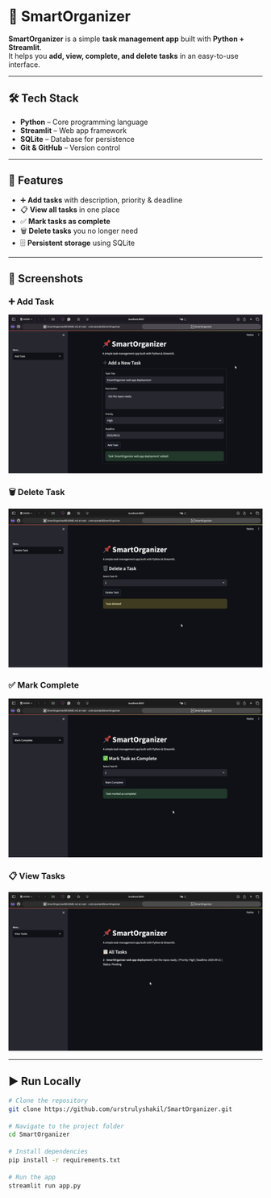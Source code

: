 # 📌 SmartOrganizer

**SmartOrganizer** is a simple **task management app** built with **Python + Streamlit**.  
It helps you **add, view, complete, and delete tasks** in an easy-to-use interface.

---

## 🛠️ Tech Stack

- **Python** – Core programming language  
- **Streamlit** – Web app framework  
- **SQLite** – Database for persistence  
- **Git & GitHub** – Version control  

---

## 🚀 Features

- ➕ **Add tasks** with description, priority & deadline  
- 📋 **View all tasks** in one place  
- ✅ **Mark tasks as complete**  
- 🗑️ **Delete tasks** you no longer need  
- 🗄️ **Persistent storage** using SQLite  

---

## 📸 Screenshots

### ➕ Add Task
![Add Task](assets/add_task.png)

### 🗑️ Delete Task
![Delete Task](assets/delete_task.png)

### ✅ Mark Complete
![Mark Complete](assets/mark_complete.png)

### 📋 View Tasks
![View Tasks](assets/view_tasks.png)

---

## ▶️ Run Locally

```bash
# Clone the repository
git clone https://github.com/urstrulyshakil/SmartOrganizer.git

# Navigate to the project folder
cd SmartOrganizer

# Install dependencies
pip install -r requirements.txt

# Run the app
streamlit run app.py
